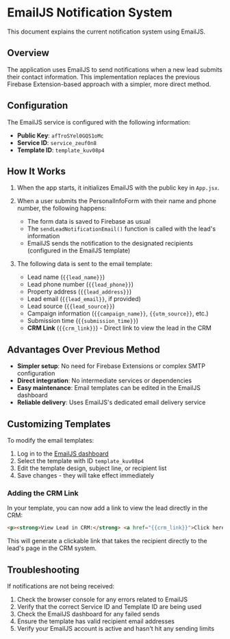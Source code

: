 # EmailJS Notification System

This document explains the current notification system using EmailJS.

## Overview

The application uses EmailJS to send notifications when a new lead submits their contact information. This implementation replaces the previous Firebase Extension-based approach with a simpler, more direct method.

## Configuration

The EmailJS service is configured with the following information:

- **Public Key**: `afTroSYel0GQS1oMc`
- **Service ID**: `service_zeuf0n8`
- **Template ID**: `template_kuv08p4`

## How It Works

1. When the app starts, it initializes EmailJS with the public key in `App.jsx`.

2. When a user submits the PersonalInfoForm with their name and phone number, the following happens:
   - The form data is saved to Firebase as usual
   - The `sendLeadNotificationEmail()` function is called with the lead's information
   - EmailJS sends the notification to the designated recipients (configured in the EmailJS template)

3. The following data is sent to the email template:
   - Lead name (`{{lead_name}}`)
   - Lead phone number (`{{lead_phone}}`)
   - Property address (`{{lead_address}}`)
   - Lead email (`{{lead_email}}`, if provided)
   - Lead source (`{{lead_source}}`)
   - Campaign information (`{{campaign_name}}`, `{{utm_source}}`, etc.)
   - Submission time (`{{submission_time}}`)
   - **CRM Link** (`{{crm_link}}`) - Direct link to view the lead in the CRM

## Advantages Over Previous Method

- **Simpler setup**: No need for Firebase Extensions or complex SMTP configuration
- **Direct integration**: No intermediate services or dependencies
- **Easy maintenance**: Email templates can be edited in the EmailJS dashboard
- **Reliable delivery**: Uses EmailJS's dedicated email delivery service

## Customizing Templates

To modify the email templates:

1. Log in to the [EmailJS dashboard](https://dashboard.emailjs.com/templates)
2. Select the template with ID `template_kuv08p4`
3. Edit the template design, subject line, or recipient list
4. Save changes - they will take effect immediately

### Adding the CRM Link

In your template, you can now add a link to view the lead directly in the CRM:

```html
<p><strong>View Lead in CRM:</strong> <a href="{{crm_link}}">Click here to view lead details</a></p>
```

This will generate a clickable link that takes the recipient directly to the lead's page in the CRM system.

## Troubleshooting

If notifications are not being received:

1. Check the browser console for any errors related to EmailJS
2. Verify that the correct Service ID and Template ID are being used
3. Check the EmailJS dashboard for any failed sends
4. Ensure the template has valid recipient email addresses
5. Verify your EmailJS account is active and hasn't hit any sending limits
